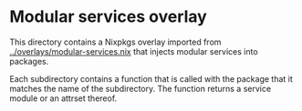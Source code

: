 # Modular services overlay

This directory contains a Nixpkgs overlay imported from [../overlays/modular-services.nix](../overlays/modular-services.nix) that injects modular services into packages.

Each subdirectory contains a function that is called with the package that it matches the name of the subdirectory. The function returns a service module or an attrset thereof.
